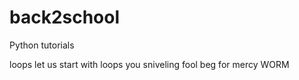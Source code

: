 # back2school
Python tutorials

loops
let us start with loops you sniveling fool
beg for mercy WORM



